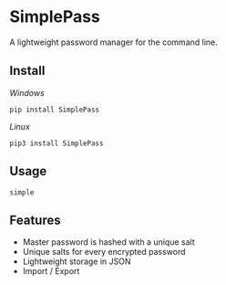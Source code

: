 # SimplePass

A lightweight password manager for the command line. 

## Install

*Windows*

`pip install SimplePass`

*Linux*

`pip3 install SimplePass`

## Usage

`simple`

## Features

- Master password is hashed with a unique salt
- Unique salts for every encrypted password
- Lightweight storage in JSON
- Import / Export